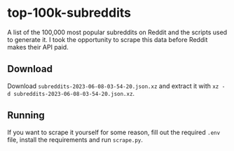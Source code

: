 # top-100k-subreddits

A list of the 100,000 most popular subreddits on Reddit and the scripts used to generate it. I took the opportunity to scrape this data before Reddit makes their API paid.

## Download

Download `subreddits-2023-06-08-03-54-20.json.xz` and extract it with `xz -d subreddits-2023-06-08-03-54-20.json.xz`.

## Running

If you want to scrape it yourself for some reason, fill out the required `.env` file, install the requirements and run `scrape.py`.